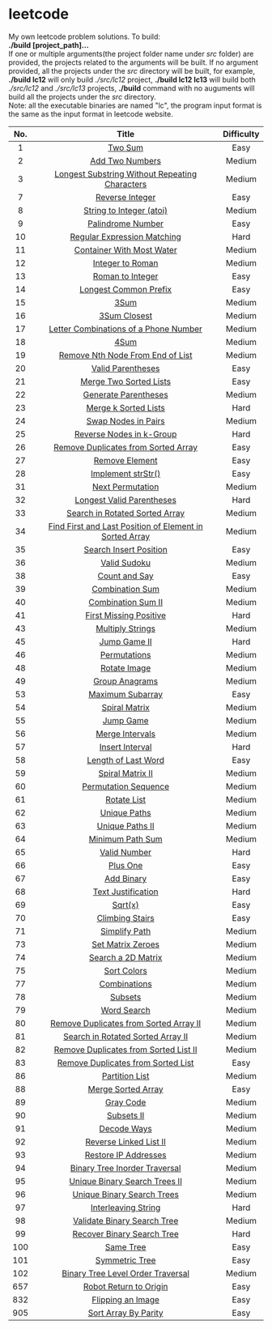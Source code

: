 # leetcode
My own leetcode problem solutions.
To build:  
	**./build [project_path]...**  
	If one or multiple arguments(the project folder name under *src* folder) are provided, the projects related to the arguments will be built. If no argument provided, all the projects under the *src* directory will be built, for example, **./build lc12** will only build *./src/lc12* project, **./build lc12 lc13** will build both *./src/lc12* and *./src/lc13* projects, **./build** command with no auguments will build all the projects under the *src* directory.  
Note: all the executable binaries are named "lc", the program input format is the same as the input format in leetcode website.  
  
| No.  | Title  | Difficulty  |
|:----:|:------:|:-----------:|
| 1  |[Two Sum](https://leetcode.com/problems/two-sum/)| Easy  |
| 2  |[Add Two Numbers](https://leetcode.com/problems/add-two-numbers/)| Medium  |
| 3  |[Longest Substring Without Repeating Characters](https://leetcode.com/problems/longest-substring-without-repeating-characters/)| Medium  |
| 7  |[Reverse Integer](https://leetcode.com/problems/reverse-integer/)| Easy  |
| 8  |[String to Integer (atoi)](https://leetcode.com/problems/string-to-integer-atoi/)| Medium  |
| 9  |[Palindrome Number](https://leetcode.com/problems/palindrome-number/)| Easy  |
| 10  |[Regular Expression Matching](https://leetcode.com/problems/regular-expression-matching/)| Hard  |
| 11  |[Container With Most Water](https://leetcode.com/problems/container-with-most-water/)| Medium  |
| 12  |[Integer to Roman](https://leetcode.com/problems/integer-to-roman/)| Medium  |
| 13  |[Roman to Integer](https://leetcode.com/problems/roman-to-integer/)| Easy  |
| 14  |[Longest Common Prefix](https://leetcode.com/problems/longest-common-prefix/)| Easy  |
| 15  |[3Sum](https://leetcode.com/problems/3sum/)| Medium |
| 16  |[3Sum Closest](https://leetcode.com/problems/3sum-closest/)| Medium |
| 17  |[Letter Combinations of a Phone Number](https://leetcode.com/problems/letter-combinations-of-a-phone-number/)| Medium |
| 18  |[4Sum](https://leetcode.com/problems/4sum/)| Medium |
| 19  |[Remove Nth Node From End of List](https://leetcode.com/problems/remove-nth-node-from-end-of-list/)| Medium |
| 20  |[Valid Parentheses](https://leetcode.com/problems/valid-parentheses/)| Easy |
| 21  |[Merge Two Sorted Lists](https://leetcode.com/problems/merge-two-sorted-lists/)| Easy |
| 22  |[Generate Parentheses](https://leetcode.com/problems/generate-parentheses/)| Medium  |
| 23  |[Merge k Sorted Lists](https://leetcode.com/problems/merge-k-sorted-lists/)| Hard  |
| 24  |[Swap Nodes in Pairs](https://leetcode.com/problems/swap-nodes-in-pairs/)| Medium  |
| 25  |[Reverse Nodes in k-Group](https://leetcode.com/problems/reverse-nodes-in-k-group/)| Hard  |
| 26  |[Remove Duplicates from Sorted Array](https://leetcode.com/problems/remove-duplicates-from-sorted-array/)| Easy|
| 27  |[Remove Element](https://leetcode.com/problems/remove-element/)|  Easy  |
| 28  |[Implement strStr()](https://leetcode.com/problems/implement-strstr/)|  Easy  |
| 31  |[Next Permutation](https://leetcode.com/problems/next-permutation/)|  Medium  |
| 32  |[Longest Valid Parentheses](https://leetcode.com/problems/longest-valid-parentheses/)|  Hard  |
| 33  |[Search in Rotated Sorted Array](https://leetcode.com/problems/search-in-rotated-sorted-array/)|  Medium  |
| 34  |[Find First and Last Position of Element in Sorted Array](https://leetcode.com/problems/find-first-and-last-position-of-element-in-sorted-array/)|  Medium  |
| 35  |[Search Insert Position](https://leetcode.com/problems/search-insert-position/)|  Easy  |
| 36  |[Valid Sudoku](https://leetcode.com/problems/valid-sudoku/)|  Medium  |
| 38  |[Count and Say](https://leetcode.com/problems/count-and-say/)|  Easy  |
| 39  |[Combination Sum](https://leetcode.com/problems/combination-sum/)|  Medium  |
| 40  |[Combination Sum II](https://leetcode.com/problems/combination-sum-ii/)|  Medium  |
| 41  |[First Missing Positive](https://leetcode.com/problems/first-missing-positive/)|  Hard  |
| 43  |[Multiply Strings](https://leetcode.com/problems/multiply-strings/)|  Medium  |
| 45  |[Jump Game II](https://leetcode.com/problems/jump-game-ii/)|  Hard  |
| 46  |[Permutations](https://leetcode.com/problems/permutations/)|  Medium  |
| 48  |[Rotate Image](https://leetcode.com/problems/rotate-image/)|  Medium  |
| 49  |[Group Anagrams](https://leetcode.com/problems/group-anagrams/)|  Medium  |
| 53  |[Maximum Subarray](https://leetcode.com/problems/maximum-subarray/)|  Easy  |
| 54  |[Spiral Matrix](https://leetcode.com/problems/spiral-matrix/)|  Medium  |
| 55  |[Jump Game](https://leetcode.com/problems/jump-game/)|  Medium  |
| 56  |[Merge Intervals](https://leetcode.com/problems/merge-intervals/)|  Medium  |
| 57  |[Insert Interval](https://leetcode.com/problems/insert-interval/)|  Hard  |
| 58  |[Length of Last Word](https://leetcode.com/problems/length-of-last-word/)|  Easy  |
| 59  |[Spiral Matrix II](https://leetcode.com/problems/spiral-matrix-ii/)|  Medium  |
| 60  |[Permutation Sequence](https://leetcode.com/problems/permutation-sequence/)|  Medium  |
| 61  |[Rotate List](https://leetcode.com/problems/rotate-list/)|  Medium  |
| 62  |[Unique Paths](https://leetcode.com/problems/unique-paths/)|  Medium  |
| 63  |[Unique Paths II](https://leetcode.com/problems/unique-paths-ii/)|  Medium  |
| 64  |[Minimum Path Sum](https://leetcode.com/problems/minimum-path-sum/)|  Medium  |
| 65  |[Valid Number](https://leetcode.com/problems/valid-number/)|  Hard  |
| 66  |[Plus One](https://leetcode.com/problems/plus-one/)|  Easy  |
| 67  |[Add Binary](https://leetcode.com/problems/add-binary/)|  Easy  |
| 68  |[Text Justification](https://leetcode.com/problems/text-justification/)|  Hard  |
| 69  |[Sqrt(x)](https://leetcode.com/problems/sqrtx/)|  Easy  |
| 70  |[Climbing Stairs](https://leetcode.com/problems/climbing-stairs/)|  Easy  |
| 71  |[Simplify Path](https://leetcode.com/problems/simplify-path/)|  Medium  |
| 73  |[Set Matrix Zeroes](https://leetcode.com/problems/set-matrix-zeroes/)|  Medium  |
| 74  |[Search a 2D Matrix](https://leetcode.com/problems/search-a-2d-matrix/)|  Medium  |
| 75  |[Sort Colors](https://leetcode.com/problems/sort-colors/)|  Medium  |
| 77  |[Combinations](https://leetcode.com/problems/combinations/)|  Medium  |
| 78  |[Subsets](https://leetcode.com/problems/subsets/)|  Medium  |
| 79  |[Word Search](https://leetcode.com/problems/word-search/)|  Medium  |
| 80  |[Remove Duplicates from Sorted Array II](https://leetcode.com/problems/remove-duplicates-from-sorted-array-ii/)|  Medium  |
| 81  |[Search in Rotated Sorted Array II](https://leetcode.com/problems/search-in-rotated-sorted-array-ii/)|  Medium  |
| 82  |[Remove Duplicates from Sorted List II](https://leetcode.com/problems/remove-duplicates-from-sorted-list-ii/)|  Medium  |
| 83  |[Remove Duplicates from Sorted List](https://leetcode.com/problems/remove-duplicates-from-sorted-list/)|  Easy  |
| 86  |[Partition List](https://leetcode.com/problems/partition-list/)|  Medium  |
| 88  |[Merge Sorted Array](https://leetcode.com/problems/merge-sorted-array/)|  Easy  |
| 89  |[Gray Code](https://leetcode.com/problems/gray-code/)|  Medium  |
| 90  |[Subsets II](https://leetcode.com/problems/subsets-ii/)|  Medium  |
| 91  |[Decode Ways](https://leetcode.com/problems/decode-ways/)|  Medium  |
| 92  |[Reverse Linked List II](https://leetcode.com/problems/reverse-linked-list-ii/)|  Medium  |
| 93  |[Restore IP Addresses](https://leetcode.com/problems/restore-ip-addresses/)|  Medium  |
| 94  |[Binary Tree Inorder Traversal](https://leetcode.com/problems/binary-tree-inorder-traversal/)|  Medium  |
| 95  |[Unique Binary Search Trees II](https://leetcode.com/problems/unique-binary-search-trees-ii/)|  Medium  |
| 96  |[Unique Binary Search Trees](https://leetcode.com/problems/unique-binary-search-trees/)|  Medium  |
| 97  |[Interleaving String](https://leetcode.com/problems/interleaving-string/)|  Hard  |
| 98  |[Validate Binary Search Tree](https://leetcode.com/problems/validate-binary-search-tree/)|  Medium  |
| 99  |[Recover Binary Search Tree](https://leetcode.com/problems/recover-binary-search-tree/)|  Hard  |
| 100  |[Same Tree](https://leetcode.com/problems/same-tree/)|  Easy  |
| 101  |[Symmetric Tree](https://leetcode.com/problems/symmetric-tree/)|  Easy  |
| 102  |[Binary Tree Level Order Traversal](https://leetcode.com/problems/binary-tree-level-order-traversal/)|  Medium  |
| 657  |[Robot Return to Origin](https://leetcode.com/problems/robot-return-to-origin/)|  Easy  |
| 832  |[Flipping an Image](https://leetcode.com/problems/flipping-an-image/)|  Easy  |
| 905  |[Sort Array By Parity](https://leetcode.com/problems/sort-array-by-parity/)| Easy  |
